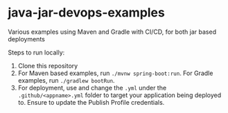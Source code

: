 # java-jar-devops-examples
Various examples using Maven and Gradle with CI/CD, for both jar based deployments

Steps to run locally:
1. Clone this repository
2. For Maven based examples, run `./mvnw spring-boot:run`. For Gradle examples, run `./gradlew bootRun`.
3. For deployment, use and change the `.yml` under the `.github/<appname>.yml` folder to target your application being deployed to. Ensure to update the Publish Profile credentials.
